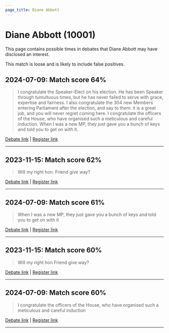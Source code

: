 ```yaml
---
page_title: Diane Abbott
---
```


# Diane Abbott  (10001)

This page contains possible times in debates that Diane Abbott may have disclosed an interest.

This match is loose and is likely to include false positives. 



## 2024-07-09: Match score 64%

>I congratulate the Speaker-Elect on his election. He has been Speaker through tumultuous times, but he has never failed to serve with grace, expertise and fairness. I also congratulate the 304 new Members entering Parliament after the election, and say to them: it is a great job, and you will never regret coming here. I congratulate the officers of the House, who have organised such a meticulous and careful induction. When I was a new MP, they just gave you a bunch of keys and told you to get on with it.

[Debate link](https://www.theyworkforyou.com/debates/?id=2024-07-09a.8.1) | [Register link](https://www.theyworkforyou.com/mp/10001/register)


---



## 2023-11-15: Match score 62%

>Will my right hon. Friend give way?

[Debate link](https://www.theyworkforyou.com/debates/?id=2023-11-15b.751.4) | [Register link](https://www.theyworkforyou.com/mp/10001/register)


---



## 2024-07-09: Match score 61%

>When I was a new MP, they just gave you a bunch of keys and told you to get on with it

[Debate link](https://www.theyworkforyou.com/debates/?id=2024-07-09a.8.1) | [Register link](https://www.theyworkforyou.com/mp/10001/register)


---



## 2023-11-15: Match score 60%

>Will my right hon Friend give way?

[Debate link](https://www.theyworkforyou.com/debates/?id=2023-11-15b.751.4) | [Register link](https://www.theyworkforyou.com/mp/10001/register)


---



## 2024-07-09: Match score 60%

>I congratulate the officers of the House, who have organised such a meticulous and careful induction

[Debate link](https://www.theyworkforyou.com/debates/?id=2024-07-09a.8.1) | [Register link](https://www.theyworkforyou.com/mp/10001/register)


---

